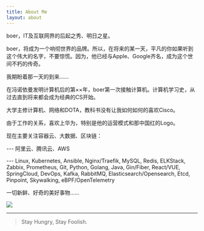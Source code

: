 ```yaml
---
title: About Me
layout: about
---
```



boer，IT及互联网界的后起之秀、明日之星。

boer，将成为一个响彻世界的品牌。所以，在将来的某一天，平凡的你如果听到这个伟大的名字，不要惊慌。因为，他已经与Apple、Google齐名，成为这个世间不朽的传奇。

我期盼着那一天的到来……

在冯诺依曼发明计算机后的第××年，boer第一次接触计算机。计算机学习史，从过去直到将来都会成为经典的CS开始。

大学主修计算机、网络和DOTA，教科书没有让我如何如何的喜欢Cisco。

由于工作的关系，喜欢上华为，特别是他的运营模式和那中国红的Logo。

现在主要关注容器云、大数据、区块链：

--- 阿里云、腾讯云、AWS

--- Linux, Kubernetes, Ansible, Nginx/Traefik, MySQL, Redis, ELKStack, Zabbix, Prometheus, Git, Python, Golang, Java, Gin/Fiber, React/VUE, SpringCloud, DevOps, Kafka, RabbitMQ, Elasticsearch/Opensearch, Etcd, Pinpoint, Skywalking, eBPF/OpenTelemetry

一切新鲜、好奇的美好事物……

![](https://for-boer-blog.oss-cn-beijing.aliyuncs.com/skill-map.png?x-oss-process=style/blog-img-watermark)

---

> Stay Hungry, Stay Foolish.